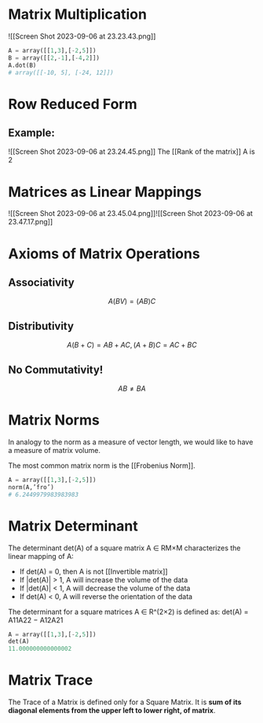 # Matrix Multiplication
![[Screen Shot 2023-09-06 at 23.23.43.png]]
```python
A = array([[1,3],[-2,5]]) 
B = array([[2,-1],[-4,2]]) 
A.dot(B) 
# array([[-10, 5], [-24, 12]])
```

# Row Reduced Form
## Example:
![[Screen Shot 2023-09-06 at 23.24.45.png]]
The [[Rank of the matrix]] A is 2
# Matrices as Linear Mappings
![[Screen Shot 2023-09-06 at 23.45.04.png]]![[Screen Shot 2023-09-06 at 23.47.17.png]]

# Axioms of Matrix Operations
## Associativity 
$$ A(BV) = (AB)C $$
## Distributivity 
$$ A(B + C) = AB + AC, (A + B)C = AC + BC $$
## No Commutativity!
$$ AB ≠ BA $$

# Matrix Norms
In analogy to the norm as a measure of vector length, we would like to have a measure of matrix volume. 

The most common matrix norm is the [[Frobenius Norm]].
```python
A = array([[1,3],[-2,5]]) 
norm(A,’fro’) 
# 6.2449979983983983
```

# Matrix Determinant
The determinant det(A) of a square matrix A ∈ RM×M characterizes the linear mapping of A:
- If det(A) = 0, then A is not [[Invertible matrix]]
- If |det(A)| > 1, A will increase the volume of the data
- If |det(A)| < 1, A will decrease the volume of the data
- If det(A) < 0, A will reverse the orientation of the data

The determinant for a square matrices A ∈ R^(2×2) is defined as:
det(A) = A11A22 − A12A21

```python
A = array([[1,3],[-2,5]]) 
det(A)
11.000000000000002
```


# Matrix Trace
The Trace of a Matrix is defined only for a Square Matrix. It is **sum of its diagonal elements from the upper left to lower right, of matrix**.
